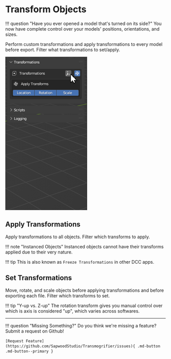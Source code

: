 # Transform Objects

!!! question "Have you ever opened a model that's turned on its side?"
    You now have complete control over your models' positions, orientations, and sizes. 
    
Perform custom transformations and apply transformations to every model before export. Filter what transformations to set/apply.

![Transform_Objects.gif](assets/images/Transform_Objects.gif)


## Apply Transformations
Apply transformations to all objects.  Filter which transforms to apply.

!!! note "Instanced Objects"
    Instanced objects cannot have their transforms applied due to their very nature.


!!! tip
    This is also known as `Freeze Transformations` in other DCC apps.


## Set Transformations
Move, rotate, and scale objects before applying transformations and before exporting each file.  Filter which transforms to set.

!!! tip "Y-up vs. Z-up"
    The rotation transform gives you manual control over which is axis is considered "up", which varies across softwares.

***
!!! question "Missing Something?"
    Do you think we're missing a feature?  Submit a request on Github!

    [Request Feature](https://github.com/SapwoodStudio/Transmogrifier/issues){ .md-button .md-button--primary }